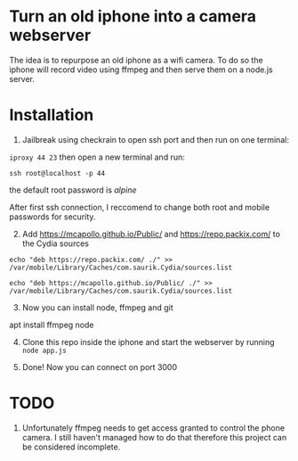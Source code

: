 # Turn an old iphone into a camera webserver

The idea is to repurpose an old iphone as a wifi camera. To do so the iphone will record video using ffmpeg and then serve them on a node.js server.

# Installation

1. Jailbreak using checkrain to open ssh port and then run on one terminal:

```iproxy 44 23```
then open a new terminal and run:

```ssh root@localhost -p 44```

the default root password is <em>alpine</em>

After first ssh connection, I reccomend to change both root and mobile passwords for security.

2. Add https://mcapollo.github.io/Public/ and https://repo.packix.com/ to the Cydia sources

```echo "deb https://repo.packix.com/ ./" >> /var/mobile/Library/Caches/com.saurik.Cydia/sources.list```

```echo "deb https://mcapollo.github.io/Public/ ./" >> /var/mobile/Library/Caches/com.saurik.Cydia/sources.list```

3. Now you can install node, ffmpeg and git

apt install ffmpeg node

4. Clone this repo inside the iphone and start the webserver by running ```node app.js```

5. Done! Now you can connect on port 3000


# TODO
1. Unfortunately ffmpeg needs to get access granted to control the phone camera. I still haven't managed how to do that therefore this project can be considered incomplete.
